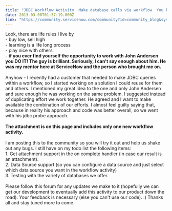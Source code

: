 ```yaml
---
title: "JDBC Workflow Activity  Make database calls via workflow  You know you wanna"
date: 2013-03-08T01:37:19.000Z
link: "https://community.servicenow.com/community?id=community_blog&sys_id=7cbd2aa9dbd0dbc01dcaf3231f96198c"
---
```

<p>Look, there are life rules I live by <br />- buy low, sell high<br />- learning is a life long process<br />- play nice with others<br />- <b>if you ever find yourself the opportunity to work with John Andersen you DO IT! The guy is brilliant. Seriously, I can't say enough about him. He was my mentor here at ServiceNow and the person who brought me on.</b><br /><br />Anyhow - I recently had a customer that needed to make JDBC queries within a workflow, so I started working on a solution I could reuse for them and others. I mentioned my great idea to the one and only John Andersen and sure enough he was working on the same problem. I suggested instead of duplicating effort we work together. He agreed and I want to make available the combination of our efforts. I almost feel guilty saying that, because in reality his approach and code was better overall, so we went with his jdbc probe approach.<br /><br /><b>The attachment is on this page and includes only one new workflow activity.</b><br /><br />I am posting this to the community so you will try it out and help us shake out any bugs. I still have on my todo list the following items:<br />1. Get attachment support in the on complete handler (in case our result is an attachment).<br />2. Data Source support (so you can configure a data source and just select which data source you want in the workflow activity)<br />3. Testing with the variety of databases we offer.<br /><br />Please follow this forum for any updates we make to it (hopefully we can get our development to eventually add this activity to our product down the road). Your feedback is necessary (else you can't use our code). :) Thanks all and stay tuned more to come.</p>
